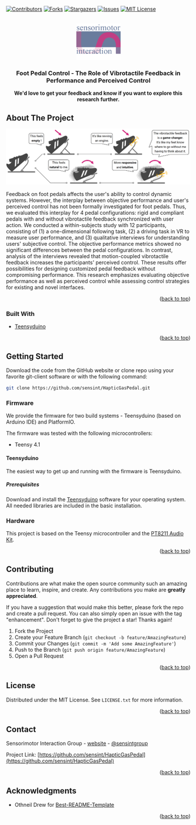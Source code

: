 <div id="top"></div>



<!-- PROJECT SHIELDS -->
<!--
*** I'm using markdown "reference style" links for readability.
*** Reference links are enclosed in brackets [ ] instead of parentheses ( ).
*** See the bottom of this document for the declaration of the reference variables
*** for contributors-url, forks-url, etc. This is an optional, concise syntax you may use.
*** https://www.markdownguide.org/basic-syntax/#reference-style-links
-->
[![Contributors][contributors-shield]][contributors-url]
[![Forks][forks-shield]][forks-url]
[![Stargazers][stars-shield]][stars-url]
[![Issues][issues-shield]][issues-url]
[![MIT License][license-shield]][license-url]

<!-- PROJECT LOGO -->
<br />
<div align="center">
  <a href="https://sensint.mpi-inf.mpg.de/">
    <img src="assets/img/sensint_logo.png" alt="Logo" width="121" height="100">
  </a>

<h3 align="center">Foot Pedal Control - The Role of Vibrotactile Feedback in Performance and Perceived Control</h3>

  <p align="center">
    <b>We'd love to get your feedback and know if you want to explore this research further.</b>
    <br />
<!--     <br />
    <a href="https://github.com/sensint/Servo_Haptics/issues">Report Bug</a>
    ·
    <a href="https://github.com/sensint/Servo_Haptics/issues">Request Feature</a> -->
  </p>
</div>



## About The Project

![Banner images][banner-image]

Feedback on foot pedals affects the user's ability to control dynamic systems. However, the interplay between objective performance and user's perceived control has not been formally investigated for foot pedals. Thus, we evaluated this interplay for 4 pedal configurations: rigid and compliant pedals with and without vibrotactile feedback synchronized with user action. We conducted a within-subjects study with 12 participants, consisting of (1) a one-dimensional following task, (2) a driving task in VR to measure user performance, and (3) qualitative interviews for understanding users' subjective control. The objective performance metrics showed no significant differences between the pedal configurations. In contrast, analysis of the interviews revealed that motion-coupled vibrotactile feedback increases the participants' perceived control. These results offer possibilities for designing customized pedal feedback without compromising performance. This research emphasizes evaluating objective performance as well as perceived control while assessing control strategies for existing and novel interfaces.

<p align="right">(<a href="#top">back to top</a>)</p>



### Built With

* [Teensyduino](https://www.pjrc.com/teensy/teensyduino.html)

<p align="right">(<a href="#top">back to top</a>)</p>

## Getting Started

Download the code from the GitHub website or clone repo using your favorite git-client software or with the following command:

   ```sh
   git clone https://github.com/sensint/HapticGasPedal.git
   ```


### Firmware

We provide the firmware for two build systems - Teensyduino (based on Arduino IDE) and PlatformIO.

The firmware was tested with the following microcontrollers:

- Teensy 4.1



#### Teensyduino

The easiest way to get up and running with the firmware is Teensyduino.

##### Prerequisites

Download and install the [Teensyduino](https://www.pjrc.com/teensy/td_download.html) software for your operating system. All needed libraries are included in the basic installation.


### Hardware

This project is based on the Teensy microcontroller and the [PT8211 Audio Kit](https://www.pjrc.com/store/pt8211_kit.html).

<p align="right">(<a href="#top">back to top</a>)</p>


## Contributing

Contributions are what make the open source community such an amazing place to learn, inspire, and create. Any contributions you make are **greatly appreciated**.

If you have a suggestion that would make this better, please fork the repo and create a pull request. You can also simply open an issue with the tag "enhancement".
Don't forget to give the project a star! Thanks again!

1. Fork the Project
2. Create your Feature Branch (`git checkout -b feature/AmazingFeature`)
3. Commit your Changes (`git commit -m 'Add some AmazingFeature'`)
4. Push to the Branch (`git push origin feature/AmazingFeature`)
5. Open a Pull Request

<p align="right">(<a href="#top">back to top</a>)</p>


## License

Distributed under the MIT License. See `LICENSE.txt` for more information.

<p align="right">(<a href="#top">back to top</a>)</p>



## Contact

Sensorimotor Interaction Group - [website](https://sensint.mpi-inf.mpg.de/) - [@sensintgroup](https://twitter.com/sensintgroup)

Project Link: [https://github.com/sensint/HapticGasPedal](https://github.com/sensint/HapticGasPedal)

<p align="right">(<a href="#top">back to top</a>)</p>





## Acknowledgments

* Othneil Drew for [Best-README-Template](https://github.com/othneildrew/Best-README-Template)

<p align="right">(<a href="#top">back to top</a>)</p>






<!-- MARKDOWN LINKS & IMAGES -->
<!-- https://www.markdownguide.org/basic-syntax/#reference-style-links -->
[contributors-shield]: https://img.shields.io/github/contributors/sensint/HapticGasPedal.svg?style=for-the-badge
[contributors-url]: https://github.com/sensint/HapticGasPedal/graphs/contributors
[forks-shield]: https://img.shields.io/github/forks/sensint/HapticGasPedal.svg?style=for-the-badge
[forks-url]: https://github.com/sensint/HapticGasPedal/network/members
[stars-shield]: https://img.shields.io/github/stars/sensint/HapticGasPedal.svg?style=for-the-badge
[stars-url]: https://github.com/sensint/HapticGasPedal/stargazers
[issues-shield]: https://img.shields.io/github/issues/sensint/HapticGasPedal.svg?style=for-the-badge
[issues-url]: https://github.com/sensint/HapticGasPedal/issues
[license-shield]: https://img.shields.io/github/license/sensint/HapticGasPedal.svg?style=for-the-badge
[license-url]: https://github.com/sensint/HapticGasPedal/blob/master/LICENSE
[banner-image]: assets/img/Banner_GasPedal.png
